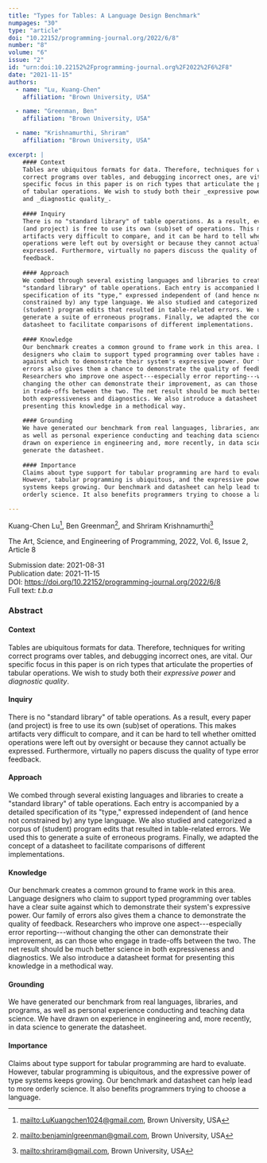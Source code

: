 ```yaml
---
title: "Types for Tables: A Language Design Benchmark"
numpages: "30"
type: "article"
doi: "10.22152/programming-journal.org/2022/6/8"
number: "8"
volume: "6"
issue: "2"
id: "urn:doi:10.22152%2Fprogramming-journal.org%2F2022%2F6%2F8"
date: "2021-11-15"
authors: 
  - name: "Lu, Kuang-Chen"
    affiliation: "Brown University, USA"

  - name: "Greenman, Ben"
    affiliation: "Brown University, USA"

  - name: "Krishnamurthi, Shriram"
    affiliation: "Brown University, USA"

excerpt: |
    #### Context
    Tables are ubiquitous formats for data. Therefore, techniques for writing
    correct programs over tables, and debugging incorrect ones, are vital. Our
    specific focus in this paper is on rich types that articulate the properties
    of tabular operations. We wish to study both their _expressive power_
    and _diagnostic quality_.
    
    #### Inquiry
    There is no "standard library" of table operations. As a result, every paper
    (and project) is free to use its own (sub)set of operations. This makes
    artifacts very difficult to compare, and it can be hard to tell whether omitted
    operations were left out by oversight or because they cannot actually be
    expressed. Furthermore, virtually no papers discuss the quality of type error
    feedback.
    
    #### Approach
    We combed through several existing languages and libraries to create a
    "standard library" of table operations. Each entry is accompanied by a detailed
    specification of its "type," expressed independent of (and hence not
    constrained by) any type language. We also studied and categorized a corpus of
    (student) program edits that resulted in table-related errors. We used this to
    generate a suite of erroneous programs. Finally, we adapted the concept of a
    datasheet to facilitate comparisons of different implementations.
    
    #### Knowledge
    Our benchmark creates a common ground to frame work in this area. Language
    designers who claim to support typed programming over tables have a clear suite
    against which to demonstrate their system's expressive power. Our family of
    errors also gives them a chance to demonstrate the quality of feedback.
    Researchers who improve one aspect---especially error reporting---without
    changing the other can demonstrate their improvement, as can those who engage
    in trade-offs between the two. The net result should be much better science in
    both expressiveness and diagnostics. We also introduce a datasheet format for
    presenting this knowledge in a methodical way.
    
    #### Grounding
    We have generated our benchmark from real languages, libraries, and programs,
    as well as personal experience conducting and teaching data science. We have
    drawn on experience in engineering and, more recently, in data science to
    generate the datasheet.
    
    #### Importance
    Claims about type support for tabular programming are hard to evaluate.
    However, tabular programming is ubiquitous, and the expressive power of type
    systems keeps growing. Our benchmark and datasheet can help lead to more
    orderly science. It also benefits programmers trying to choose a language.

---
```

Kuang-Chen Lu[^1], Ben Greenman[^2], and Shriram Krishnamurthi[^3]

The Art, Science, and Engineering of Programming, 2022, Vol. 6, Issue 2, Article 8

Submission date: 2021-08-31  
Publication date: 2021-11-15  
DOI: <https://doi.org/10.22152/programming-journal.org/2022/6/8>  
Full text: *t.b.a*  


### Abstract
#### Context
Tables are ubiquitous formats for data. Therefore, techniques for writing
correct programs over tables, and debugging incorrect ones, are vital. Our
specific focus in this paper is on rich types that articulate the properties
of tabular operations. We wish to study both their _expressive power_
and _diagnostic quality_.

#### Inquiry
There is no "standard library" of table operations. As a result, every paper
(and project) is free to use its own (sub)set of operations. This makes
artifacts very difficult to compare, and it can be hard to tell whether omitted
operations were left out by oversight or because they cannot actually be
expressed. Furthermore, virtually no papers discuss the quality of type error
feedback.

#### Approach
We combed through several existing languages and libraries to create a
"standard library" of table operations. Each entry is accompanied by a detailed
specification of its "type," expressed independent of (and hence not
constrained by) any type language. We also studied and categorized a corpus of
(student) program edits that resulted in table-related errors. We used this to
generate a suite of erroneous programs. Finally, we adapted the concept of a
datasheet to facilitate comparisons of different implementations.

#### Knowledge
Our benchmark creates a common ground to frame work in this area. Language
designers who claim to support typed programming over tables have a clear suite
against which to demonstrate their system's expressive power. Our family of
errors also gives them a chance to demonstrate the quality of feedback.
Researchers who improve one aspect---especially error reporting---without
changing the other can demonstrate their improvement, as can those who engage
in trade-offs between the two. The net result should be much better science in
both expressiveness and diagnostics. We also introduce a datasheet format for
presenting this knowledge in a methodical way.

#### Grounding
We have generated our benchmark from real languages, libraries, and programs,
as well as personal experience conducting and teaching data science. We have
drawn on experience in engineering and, more recently, in data science to
generate the datasheet.

#### Importance
Claims about type support for tabular programming are hard to evaluate.
However, tabular programming is ubiquitous, and the expressive power of type
systems keeps growing. Our benchmark and datasheet can help lead to more
orderly science. It also benefits programmers trying to choose a language.


[^1]: <mailto:LuKuangchen1024@gmail.com>, Brown University, USA
[^2]: <mailto:benjaminlgreenman@gmail.com>, Brown University, USA
[^3]: <mailto:shriram@gmail.com>, Brown University, USA
